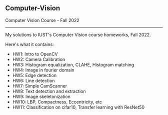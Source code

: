 
<!-- ABOUT THE PROJECT -->
## Computer-Vision
Computer Vision Course - Fall 2022

----------------------------------------------------


My solutions to IUST's Computer Vision course homeworks, Fall 2022.

Here's what it contains:
* HW1: Intro to OpenCV
* HW2: Camera Calibration
* HW3: Histogram equalization, CLAHE, Histogram matching
* HW4: Image in fourier domain
* HW5: Edge detection
* HW6: Line detection
* HW7: Simple CamScanner
* HW8: Text detection and extraction
* HW9: Image skeletonization
* HW10: LBP, Compactness, Eccentricity, etc
* HW11: Classification on cifar10, Transfer learning with ResNet50

